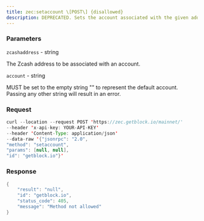 ```yaml
---
title: zec:setaccount \[POST\] {disallowed}
description: DEPRECATED. Sets the account associated with the given address.
---
```


### Parameters


`zcashaddress` - string

The Zcash address to be associated with an account.

`account` - string

MUST be set to the empty string "" to represent the default account.
Passing any other string will result in an error.

### Request

``` java
curl --location --request POST 'https://zec.getblock.io/mainnet/' 
--header 'x-api-key: YOUR-API-KEY' 
--header 'Content-Type: application/json' 
--data-raw '{"jsonrpc": "2.0",
"method": "setaccount",
"params": [null, null],
"id": "getblock.io"}'
```

###  Response

``` java
{
    "result": "null",
    "id": "getblock.io",
    "status_code": 405,
    "message": "Method not allowed"
}
```

